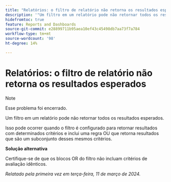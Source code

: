 ```yaml
---
title: "Relatórios: o filtro de relatório não retorna os resultados esperados"
description: '"Um filtro em um relatório pode não retornar todos os resultados esperados. Uma solução alternativa está disponível.”'
hidefromtoc: true
feature: Reports and Dashboards
source-git-commit: e28899711b95aea10ef43c45498db7aa73f7a784
workflow-type: tm+mt
source-wordcount: '98'
ht-degree: 14%

---
```



# Relatórios: o filtro de relatório não retorna os resultados esperados

>[!NOTE]
>
>Esse problema foi encerrado.

Um filtro em um relatório pode não retornar todos os resultados esperados.

Isso pode ocorrer quando o filtro é configurado para retornar resultados com determinados critérios e inclui uma regra OU que retorna resultados que são um subconjunto desses mesmos critérios.

**Solução alternativa**

Certifique-se de que os blocos OR do filtro não incluam critérios de avaliação idênticos.

_Relatado pela primeira vez em terça-feira, 11 de março de 2024._
